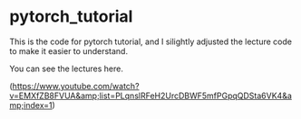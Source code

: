 # pytorch_tutorial

This is the code for pytorch tutorial, and I silightly adjusted the lecture code to make it easier to understand.

You can see the lectures here.

(https://www.youtube.com/watch?v=EMXfZB8FVUA&amp;list=PLqnslRFeH2UrcDBWF5mfPGpqQDSta6VK4&amp;index=1)
